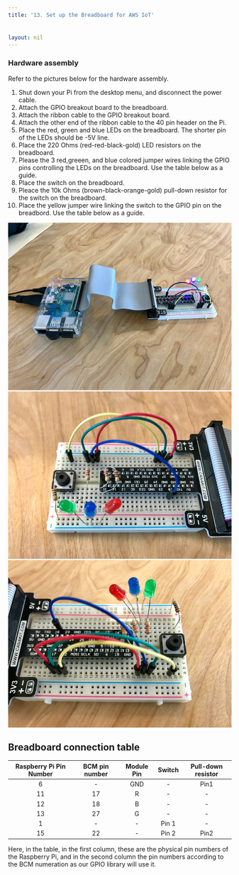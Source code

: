 ```yaml
---
title: '13. Set up the Breadboard for AWS IoT'


layout: nil
---
```


###	Hardware assembly

Refer to the pictures below for the hardware assembly.

1. Shut down your Pi from the desktop menu, and disconnect the power cable.
2. Attach the GPIO breakout board to the breadboard.
3. Attach the ribbon cable to the GPIO breakout board.
4. Attach the other end of the ribbon cable to the 40 pin header on the Pi.
5. Place the red, green and blue LEDs on the breadboard. The shorter pin of the LEDs should be -5V line.
6. Place the 220 Ohms (red-red-black-gold) LED resistors on the breadboard.
7. Please the 3 red,greeen, and blue colored jumper wires linking the GPIO pins controlling the LEDs on the breadboard. Use the table below as a guide.
8. Place the switch on the breadboard.
9. Pleace the 10k Ohms (brown-black-orange-gold) pull-down resistor for the switch on the breadboard. 
9. Place the yellow jumper wire linking the switch to the GPIO pin on the breadbord. Use the table below as a guide.

![Pi_iot_complete](../assets/pi_iot_complete.jpeg)
![Pi_iot_board_1](../assets/pi_iot_board_1.jpg) ![Pi_iot_board_2](../assets/pi_iot_board_2.jpg)

## Breadboard connection table

Raspberry Pi Pin Number | BCM pin number | Module Pin | Switch | Pull-down resistor
 :---: | :---: | :---: | :---: | :---: 
6| - | GND | - | Pin1
11|	17|	R|	-|	-
12|	18|	B|	-|	-
13|	27|	G|	-|	-
1|	-|	-|	Pin 1|	-
15|	22|	-|	Pin 2|	Pin2

Here, in the table, in the first column, these are the physical pin numbers of the Raspberry Pi, and in the second column the pin numbers according to the BCM numeration as our GPIO library will use it.

